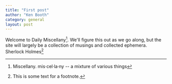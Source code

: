 ```yaml
---
title: "First post"
author: "Ken Booth"
category: general
layout: post
---
```


Welcome to Daily Miscellany[^1]. We'll figure this out as we go along, but the site will largely be a collection of musings and collected ephemera. Sherlock Holmes[^2]

[^1]: Miscellany. mis·​cel·​la·​ny -- a mixture of various things
[^2]: This is some text for a footnote.
